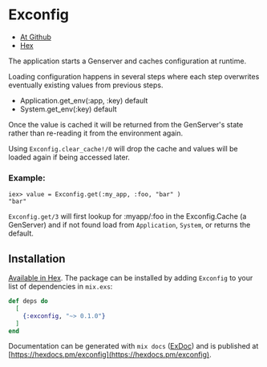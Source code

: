 # Exconfig

- [At Github](https://github.com/iboard/exconfig)
- [Hex](https://hex.pm/packages/exconfig)

The application starts a Genserver and caches configuration at runtime.

Loading configuration happens in several steps where each step overwrites
eventually existing values from previous steps.

  - Application.get_env(:app, :key) default
  - System.get_env(:key) default

Once the value is cached it will be returned from the GenServer's state
rather than re-reading it from the environment again.

Using `Exconfig.clear_cache!/0` will drop the cache and values will be
loaded again if being accessed later.

### Example:

    iex> value = Exconfig.get(:my_app, :foo, "bar" )
    "bar"

`Exconfig.get/3` will first lookup for :myapp/:foo in the Exconfig.Cache 
(a GenServer) and if not found load from `Application`, `System`, or
returns the default.

## Installation

[Available in Hex](https://hex.pm/docs/publish). The package can be installed
by adding `Exconfig` to your list of dependencies in `mix.exs`:

```elixir
def deps do
  [
    {:exconfig, "~> 0.1.0"}
  ]
end
```

Documentation can be generated with `mix docs` ([ExDoc](https://github.com/elixir-lang/ex_doc))
and is published at [https://hexdocs.pm/exconfig](https://hexdocs.pm/exconfig).

